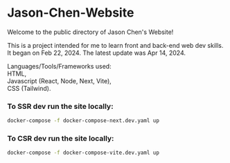 # Jason-Chen-Website
Welcome to the public directory of Jason Chen's Website!

This is a project intended for me to learn front and back-end web dev skills.
It began on Feb 22, 2024.
The latest update was Apr 14, 2024.

Languages/Tools/Frameworks used:
<br>
HTML,
<br>
Javascript (React, Node, Next, Vite),
<br>
CSS (Tailwind).

### To SSR dev run the site locally:
```bash
docker-compose -f docker-compose-next.dev.yaml up
```
### To CSR dev run the site locally:
```bash
docker-compose -f docker-compose-vite.dev.yaml up
```